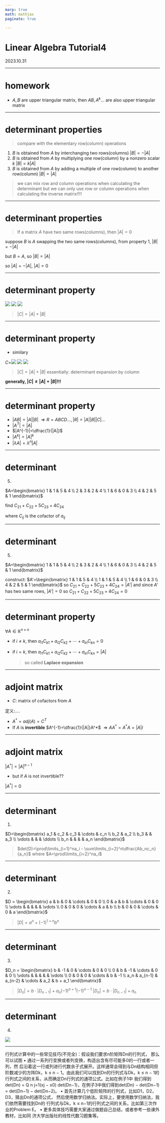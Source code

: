 ```yaml
---
marp: true
math: mathjax
paginate: true

---
```


# Linear Algebra Tutorial4 
2023.10.31

---

# homework

- $A,B$ are upper triangular matrix, then $AB, A^k...$ are also upper triangular matrix






---

# determinant properties

> compare with the elementary row(column) operations
1. $B$ is obtained from $A$ by interchanging two rows(columns)
$|B|=-|A|$
2. $B$ is obtained from $A$ by multiplying one row(column) by a nonzero scalar $k$
$|B|=k|A|$
3. $B$ is obtained from $A$ by adding a multiple of one row(column) to another row(column)
$|B|=|A|$
> we can mix row and column operations when calculating the determinant
but we can only use row or column operations when calculating the inverse matrix!!!!

---

# determinant properties

> If a matrix $A$ have two same rows(columns), then $|A|=0$

suppose $B$ is $A$ swapping the two same rows(columns), from property 1, $|B|=-|A|$

but $B=A$, so $|B|=|A|$

so $|A|=-|A|$, $|A|=0$

---

# determinant property

![](./img/C.png)
![](./img/A.png) ![](./img/B.png)

> $|C| = |A| + |B|$

---

# determinant property

- similary

$C=$![](./img/C_column.png)
![](./img/A_column.png) ![](./img/B_column.png)


> $|C| = |A| + |B|$
essentially: determinant expansion by column

**generally, $|C|\neq |A|+|B|$!!!**

---

# determinant property

- $|AB|=|A||B|$
  $\Rightarrow R=ABCD..., |R|=|A||B||C|...$
- $|A^T|=|A|$
- $|A^{-1}|=\dfrac{1}{|A|}$
- $|A^k|=|A|^k$
- $|\lambda A|=\lambda^n|A|$

---

# determinant
5.
$A=\begin{bmatrix}
1 & 1 & 5 & 4 \\
2 & 3 & 2 & 4 \\
1 & 6 & 0 & 3 \\
4 & 2 & 5 & 1
\end{bmatrix}$

find $C_{21}+C_{22}+5C_{23}+4C_{24}$

where $C_{ij}$ is the cofactor of $a_{ij}$

---

# determinant
5. 
$A=\begin{bmatrix}
1 & 1 & 5 & 4 \\
2 & 3 & 2 & 4 \\
1 & 6 & 0 & 3 \\
4 & 2 & 5 & 1
\end{bmatrix}$

construct:
$A'=\begin{bmatrix}
1 & 1 & 5 & 4 \\
1 & 1 & 5 & 4 \\
1 & 6 & 0 & 3 \\
4 & 2 & 5 & 1
\end{bmatrix}$
so $C_{21}+C_{22}+5C_{23}+4C_{24}=|A'|$
and since $A'$ has two same rows, $|A'|=0$
so $C_{21}+C_{22}+5C_{23}+4C_{24}=0$

---

# determinant property

$\forall A\in \mathbb{R}^{n\times n}$
- if $i\neq k$, then 
  $a_{i1}C_{k1}+a_{i2}C_{k2}+\cdots+a_{in}C_{kn}=0$

- if $i=k$, then 
  $a_{i1}C_{k1}+a_{i2}C_{k2}+\cdots+a_{in}C_{kn}=|A|$
  > so called **Laplace expansion**

---

# adjoint matrix
- $C$: matrix of cofactors from $A$

定义:....

- $A^*=adj(A)=C^T$
- If $A$ is **invertible**
  $A^{-1}=\dfrac{1}{|A|}A^*$
  $\Rightarrow AA^*=A^*A=|A|I$

---

# adjoint matrix

$|A^*| = |A|^{n-1}$

- but if $A$ is not invertible??


 $|A^*|=0$








---

# determinant 

1. 
$D=\begin{bmatrix}
a_1 & c_2 & c_3 & \cdots & c_n \\
b_2 & a_2 \\
b_3 & & a_3 \\
\vdots & & & \ddots \\
b_n & & & & a_n
\end{bmatrix}$

> $det(D)=\prod\limits_{i=1}^na_i - \sum\limits_{i=2}^n\dfrac{Ab_nc_n}{a_n}$
where $A=\prod\limits_{i=2}^na_i$

---

# determinant
2. 
$D = \begin{bmatrix}
a & b & 0 & \cdots & 0 & 0 \\
0 & a & b & \cdots & 0 & 0 \\
  \vdots & & & & & \vdots \\
0 & 0 & 0 & \cdots & a & b \\
b & 0 & 0 & \cdots & 0 & a
\end{bmatrix}$

> $|D|=a^n+(-1)^{1+n}b^n$

---

# determinant
3. 
$D_n = \begin{bmatrix}
b & -1 & 0 & \cdots & 0 & 0 \\
0 & b & -1 & \cdots & 0 & 0 \\
  \vdots & & & & & \vdots \\
0 & 0 & 0 & \cdots & b & -1 \\
a_n & a_{n-1} & a_{n-2} & \cdots & a_2 & b + a_1
\end{bmatrix}$

> $|D_n|=b\cdot |D_{n-1}| + a_n(-1)^{n+1}(-1)^{n-1}$
$|D_n|=b\cdot |D_{n-1}| + a_n$

---

# determinant
4. 
![](./img/D4.png)

---


行列式计算中的一些常见技巧(不完全)：假设我们要求n阶矩阵Dn的行列式，
那么可以试图
• 通过一系列行变换或者列变换，构造出含有尽可能多0的一行或者一列，然
后沿着这一行或列进行代数余子式展开。这样通常会得到与Dn结构相同但
阶数减少的方阵Dk，k ≤ n − 1。由此我们可以找到Dn的行列式与Dk，k ≤
n − 1的行列式之间的关系，从而确定Dn行列式的通项公式。比如在例子1中
我们得到det(Dn) = Q n
j=1(xj − x0) det(Dn−1)，在例子3中我们得到det(Dn) −
det(Dn−1) = det(Dn−1) − det(Dn−2)。
• 首先计算几个低阶矩阵的行列式，比如D1，D2，D3，猜出Dn的通项公式，
然后使用数学归纳法。实际上，要使用数学归纳法，我们依然需要找到Dn的
行列式与Dk，k ≤ n−1的行列式之间的关系，比如第三次作业的Problem E。
• 更多具体技巧需要大家通过做题自己总结，或者参考一些课外教材，比如同
济大学出版社的线性代数习题集等。